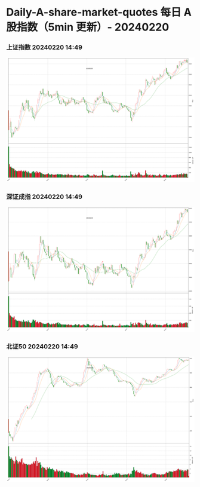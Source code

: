 
# Daily-A-share-market-quotes 每日 A 股指数（5min 更新）- 20240220

### 上证指数 20240220 14:49
![](./fig/2024/2/20240220-sh000001.png)

### 深证成指 20240220 14:49
![](./fig/2024/2/20240220-sz399001.png)

### 北证50 20240220 14:49
![](./fig/2024/2/20240220-bj899050.png)
